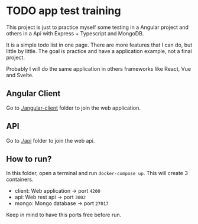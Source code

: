 # TODO app test training

This project is just to practice myself some testing in a Angular project and others in a Api with Express + Typescript and MongoDB.

It is a simple todo list in one page. There are more features that I can do, but little by little. The goal is practice and have a application example, not a final project.

Probably I will do the same application in others frameworks like React, Vue and Svelte.

## Angular Client
Go to [./angular-client](./angular-client) folder to join the web application.

## API
Go to [./api](./api) folder to join the web api.


## How to run?
In this folder, open a terminal and run `docker-compose up`. This will create 3 containers.
 - client: Web application -> port `4200`
 - api: Web rest api -> port `3002`
 - mongo: Mongo database -> port `27017`

Keep in mind to have this ports free before run.